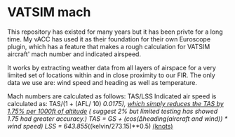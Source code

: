 # VATSIM mach
This repository has existed for many years but it has been privte for a long time. My vACC has used it as their foundation for their own Euroscope plugin, which has a feature that makes a rough calculation for VATSIM aircraft' mach number and indicated airspeed.

It works by extracting weather data from all layers of airspace for a very limited set of locations within and in close proximity to our FIR. The only data we use are: wind speed and heading as well as temperature. 

Mach numbers are calculated as follows: TAS/LSS
Indicated air speed is calculated as: TAS/(1 + (AFL/ 10) *0.0175), [which simply reduces the TAS by 1.75% per 1000ft of altitude](https://skybrary.aero/articles/true-airspeed#:~:text=A%20very%20simple%20rule%20of,every%201000%20ft%20of%20altitude) ( suggest 2% but limited testing has showed 1.75 had greater accuracy.)
TAS = GS + (cos(Δheading(aircraft and wind)) * wind speed)
LSS = 643.855*((kelvin/273.15)**0.5)    [(knots)](https://www.weather.gov/media/epz/wxcalc/speedOfSound.pdf)
